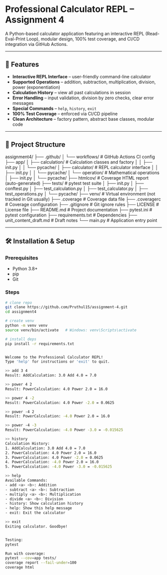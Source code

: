 # Professional Calculator REPL – Assignment 4

A Python-based calculator application featuring an interactive REPL (Read-Eval-Print Loop), modular design, 100% test coverage, and CI/CD integration via GitHub Actions.

---

## 🚀 Features

- **Interactive REPL Interface** – user-friendly command-line calculator  
- **Supported Operations** – addition, subtraction, multiplication, division, power (exponentiation)  
- **Calculation History** – view all past calculations in session  
- **Error Handling** – input validation, division by zero checks, clear error messages  
- **Special Commands** – `help`, `history`, `exit`  
- **100% Test Coverage** – enforced via CI/CD pipeline  
- **Clean Architecture** – factory pattern, abstract base classes, modular code  

---

## 📁 Project Structure

assignment4/
├── .github/
│ └── workflows/ # GitHub Actions CI config
├── app/
│ ├── calculation/ # Calculation classes and factory
│ │ ├── init.py
│ │ └── pycache/
│ ├── calculator/ # REPL calculator interface
│ │ ├── init.py
│ │ └── pycache/
│ └── operation/ # Mathematical operations
│ ├── init.py
│ └── pycache/
├── htmlcov/ # Coverage HTML report (auto-generated)
├── tests/ # pytest test suite
│ ├── init.py
│ ├── conftest.py
│ ├── test_calculation.py
│ ├── test_calculator.py
│ ├── test_operations.py
│ └── pycache/
├── venv/ # Virtual environment (not tracked in Git usually)
├── .coverage # Coverage data file
├── .coveragerc # Coverage configuration
├── .gitignore # Git ignore rules
├── LICENSE # License file
├── README.md # Project documentation
├── pytest.ini # pytest configuration
├── requirements.txt # Dependencies
├── unit_content_draft.md # Draft notes
└── main.py # Application entry point



---

## 🛠 Installation & Setup

### Prerequisites
- Python 3.8+  
- pip  
- Git  

### Steps
```bash
# clone repo
git clone https://github.com/Pruthul15/assignment-4.git
cd assignment4

# create venv
python -m venv venv
source venv/bin/activate   # Windows: venv\Scripts\activate

# install deps
pip install -r requirements.txt


Welcome to the Professional Calculator REPL!
Type 'help' for instructions or 'exit' to quit.

>> add 3 4
Result: AddCalculation: 3.0 Add 4.0 = 7.0

>> power 4 2
Result: PowerCalculation: 4.0 Power 2.0 = 16.0

>> power 4 -2
Result: PowerCalculation: 4.0 Power -2.0 = 0.0625

>> power -4 2
Result: PowerCalculation: -4.0 Power 2.0 = 16.0

>> power -4 -3
Result: PowerCalculation: -4.0 Power -3.0 = -0.015625

>> history
Calculation History:
1. AddCalculation: 3.0 Add 4.0 = 7.0
2. PowerCalculation: 4.0 Power 2.0 = 16.0
3. PowerCalculation: 4.0 Power -2.0 = 0.0625
4. PowerCalculation: -4.0 Power 2.0 = 16.0
5. PowerCalculation: -4.0 Power -3.0 = -0.015625

>> help
Available Commands:
- add <a> <b>: Addition
- subtract <a> <b>: Subtraction
- multiply <a> <b>: Multiplication
- divide <a> <b>: Division
- history: Show calculation history
- help: Show this help message
- exit: Exit the calculator

>> exit
Exiting calculator. Goodbye!


Testing:
pytest

Run with coverage:
pytest --cov=app tests/
coverage report --fail-under=100
coverage html

